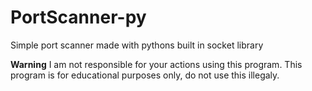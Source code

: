 # PortScanner-py
Simple port scanner made with pythons built in socket library

__Warning__
I am not responsible for your actions using this program. This program is for educational purposes only, do not use this illegaly. 

